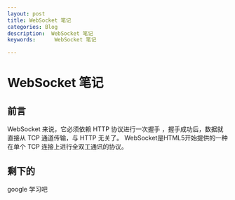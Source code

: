 ```yaml
---
layout: post
title: WebSocket 笔记
categories: Blog
description:  WebSocket 笔记
keywords:      WebSocket 笔记

---
```


# WebSocket 笔记


## 前言

WebSocket 来说，它必须依赖 HTTP 协议进行一次握手 ，握手成功后，数据就直接从 TCP 通道传输，与 HTTP 无关了。
WebSocket是HTML5开始提供的一种在单个 TCP 连接上进行全双工通讯的协议。
## 剩下的
google 学习吧